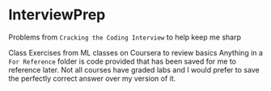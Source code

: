# InterviewPrep

Problems from `Cracking the Coding Interview` to help keep me sharp


 Class Exercises from ML classes on Coursera to review basics 
 Anything in a `For Reference` folder is code provided that has been saved for me to reference later. Not all courses have graded labs and I would prefer to save the perfectly correct answer over my version of it.
